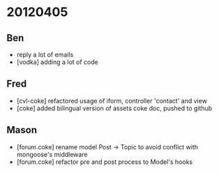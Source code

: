 # 20120405

## Ben
- reply a lot of emails
- [vodka] adding a lot of code



## Fred
- [cvl-coke] refactored usage of iform, controller 'contact' and view
- [coke] added bilingual version of assets coke doc, pushed to github



## Mason
- [forum.coke] rename model Post -> Topic to avoid conflict with mongoose's middleware
- [forum.coke] refactor pre and post process to Model's hooks